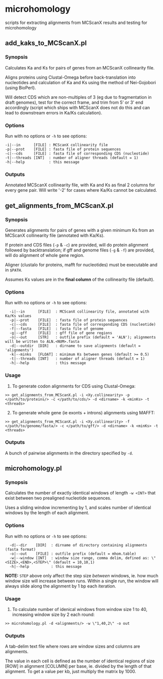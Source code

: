 # microhomology
scripts for extracting alignments from MCScanX results and testing for microhomology

## add_kaks_to_MCScanX.pl

### Synopsis
Calculates Ka and Ks for pairs of genes from an MCScanX collinearity file.

Aligns proteins using Clustal-Omega before back-translation into nucleotides and calculation of Ka and Ks using the method of Nei-Gojobori (using BioPerl).

Will detect CDS which are non-multiples of 3 (eg due to fragmentation in draft genomes), test for the correct frame, and trim from 5' or 3' end accordingly (script which ships with MCScanX does not do this and can lead to downstream errors in Ka/Ks calculation).

### Options
Run with no options or `-h` to see options:
```
-i|--in      [FILE] : MCScanX collinearity file
-p|--prot    [FILE] : fasta file of protein sequences
-c|--cds     [FILE] : fasta file of corresponding CDS (nucleotide)
-t|--threads [INT]  : number of aligner threads (default = 1)
-h|--help           : this message
```

### Outputs
Annotated MCScanX collinearity file, with Ka and Ks as final 2 columns for every gene pair. Will write '-2' for cases where Ka/Ks cannot be calculated.

## get_alignments_from_MCScanX.pl

### Synopsis
Generates alignments for pairs of genes with a given minimum Ks from an MCScanX collinearity file (annotated with Ka/Ks).

If protein and CDS files (`-p` & `-c`) are provided, will do protein alignment followed by backtranslation; if gff and genome files (`-g` & `-f`) are provided, will do alignment of whole gene region.

Aligner (clustalo for proteins, mafft for nucleotides) must be executable and in `$PATH`.

Assumes Ks values are in the **final column** of the collinearity file (default).

### Options
Run with no options or `-h` to see options:
```
  -i|--in      [FILE]  : MCScanX collinearity file, annotated with Ka/Ks values
  -p|--prot    [FILE]  : fasta file of protein sequences
  -c|--cds     [FILE]  : fasta file of corresponding CDS (nucleotide)
  -f|--fasta   [FILE]  : fasta file of genome
  -g|--gff     [FILE]  : gff file of gene regions
  -o|--out     [STR]   : outfile prefix (default = 'ALN'); alignments will be written to ALN.<NUM>.fasta
  -d|--outdir  [DIR]   : dirname to save alignments (default = 'alignments')
  -k|--minks   [FLOAT] : minimum Ks between genes (default >= 0.5)
  -t|--threads [INT]   : number of aligner threads (default = 1)
  -h|--help            : this message
```

### Usage
1. To generate codon alignments for CDS using Clustal-Omega:
```
>> get_alignments_from_MCScanX.pl -i <Xy.collinearity> -p </path/to/proteins/> -c </path/to/cds/> -d <dirname> -k <minKs> -t <threads>
```
2. To generate whole gene (ie exonts + introns) alignments using MAFFT:
```
>> get_alignments_from_MCScanX.pl -i <Xy.collinearity> -f </path/to/genome/fasta/> -c </path/to/gff/> -d <dirname> -k <minKs> -t <threads>
```

### Outputs
A bunch of pairwise alignments in the directory specified by `-d`.

## microhomology.pl

### Synopsis
Calculates the number of exactly identical windows of length `-w <INT>` that exist between two prealigned nucleotide sequences.

Uses a sliding window incrementing by 1, and scales number of identical windows by the length of each alignment.

### Options
Run with no options or `-h` to see options:
```
  -d|--dir    [DIR]  : dirname of directory containing alignments (fasta format)
  -o|--out    [FILE] : outfile prefix (default = mhom.table)
  -w|--window [INT]  : window size range, comma delim, defined as: \"<SIZE>,<END>,<STEP>\" (default = 10,10,1)
  -h|--help          : this message
```
**NOTE:** `STEP` above only affect the step size *between* windows, ie. how much window size will increase between runs. Within a single run, the window will always slide along the alignment by 1 bp each iteration.

### Usage
1. To calculate number of idenical windows from window size 1 to 40, increasing window size by 2 each round:
```
>> microhomology.pl -d <alignments/> -w \"1,40,2\" -o out
```

### Outputs
A tab-delim text file where rows are window sizes and columns are alignments.

The value in each cell is defined as the number of identical regions of size [ROW] in alignment [COLUMN] per base, ie. divided by the length of that alignment. To get a value per kb, just multiply the matrix by 1000.
